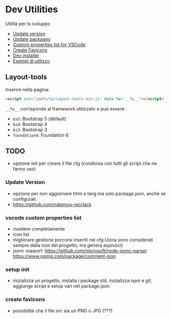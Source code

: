 # Dev Utilities

Utilità per lo sviluppo


* [Update version](docs/update-version.md)
* [Update packages](docs/update-packages.md)
* [Custom properties list for VSCode](docs/custom-properties-list.md)
* [Create Favicons](docs/create-favicons.md)
* [Dev installer](docs/dev-inst.md)
* [Esempi di utilizzo](docs/esempi-utilizzo.md)

## Layout-tools

Inserire nella pagina:

```html
<script src="/path/to/layout-tools-min.js" data-fw="__fw__"></script>
```

`__fw__` corrisponde al framework utilizzato e può essere:

* `bs5`: Bootstrap 5 (default)
* `bs4`: Bootstrap 4
* `bs3`: Bootstrap 3
* `foundation6`: Foundation 6



## TODO
* opzione init per creare il file cfg (condivisa con tutti gli script che ne fanno uso)

### Update Version
* opzione per non aggiornare html e twig ma solo package.json, anche se configurati
* https://github.com/natemoo-re/clack

### vscode custom properties list
* rivedere completamente
* icon list
* migliorare gestione percorsi inseriti nel cfg U(ora sono considerati sempre dalla root del progetto, ma genera equivoci)
* jsonc support: https://github.com/microsoft/node-jsonc-parser https://www.npmjs.com/package/comment-json

### setup init
* inizializza un progetto, installa i package std, inizializza npm e git, aggiunge script e setup vari nel package.json

###  create favicons
* possibilità che il file src sia un PNG o JPG (???)

